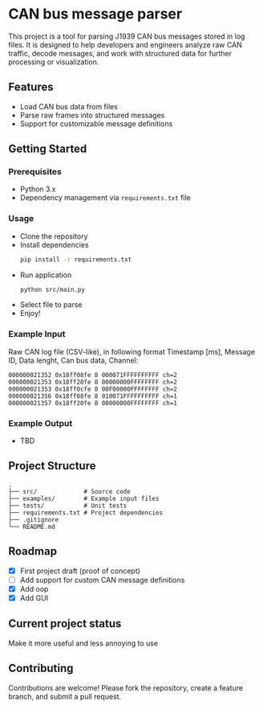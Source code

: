 # CAN bus message parser
This project is a tool for parsing J1939 CAN bus messages stored in log files.
It is designed to help developers and engineers analyze raw CAN traffic, decode messages, and work with structured data for further processing or visualization.

## Features
- Load CAN bus data from files
- Parse raw frames into structured messages
- Support for customizable message definitions

## Getting Started

### Prerequisites
- Python 3.x
- Dependency management via `requirements.txt` file  

### Usage
- Clone the repository
- Install dependencies
    ```bash
    pip install -r requirements.txt
- Run application 
   ```bash
   python src/main.py
- Select file to parse
- Enjoy!

### Example Input
Raw CAN log file (CSV-like), in following format Timestamp [ms], Message ID, Data lenght, Can bus data, Channel:

```
000000021352 0x18ff08fe 8 000071FFFFFFFFFF ch=2
000000021353 0x18ff20fe 8 00000000FFFFFFFF ch=2
000000021353 0x18ff0cfe 8 00F00000FFFFFFFF ch=2
000000021356 0x18ff08fe 8 010071FFFFFFFFFF ch=1
000000021357 0x18ff20fe 8 00000000FFFFFFFF ch=1
```

### Example Output
- TBD
 
## Project Structure
```
.
├── src/             # Source code
├── examples/        # Example input files
├── tests/           # Unit tests
├── requirements.txt # Project dependencies
├── .gitignore
└── README.md
```

## Roadmap
- [x] First project draft (proof of concept)
- [ ] Add support for custom CAN message definitions
- [x] Add oop
- [x] Add GUI
      
## Current project status
Make it more useful and less annoying to use

## Contributing
Contributions are welcome! Please fork the repository, create a feature branch, and submit a pull request.
